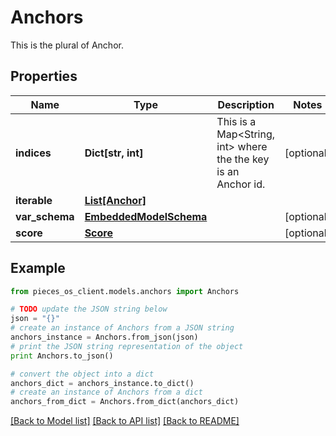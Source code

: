 # Anchors

This is the plural of Anchor.

## Properties
Name | Type | Description | Notes
------------ | ------------- | ------------- | -------------
**indices** | **Dict[str, int]** | This is a Map&lt;String, int&gt; where the the key is an Anchor id. | [optional] 
**iterable** | [**List[Anchor]**](Anchor.md) |  | 
**var_schema** | [**EmbeddedModelSchema**](EmbeddedModelSchema.md) |  | [optional] 
**score** | [**Score**](Score.md) |  | [optional] 

## Example

```python
from pieces_os_client.models.anchors import Anchors

# TODO update the JSON string below
json = "{}"
# create an instance of Anchors from a JSON string
anchors_instance = Anchors.from_json(json)
# print the JSON string representation of the object
print Anchors.to_json()

# convert the object into a dict
anchors_dict = anchors_instance.to_dict()
# create an instance of Anchors from a dict
anchors_from_dict = Anchors.from_dict(anchors_dict)
```
[[Back to Model list]](../README.md#documentation-for-models) [[Back to API list]](../README.md#documentation-for-api-endpoints) [[Back to README]](../README.md)


